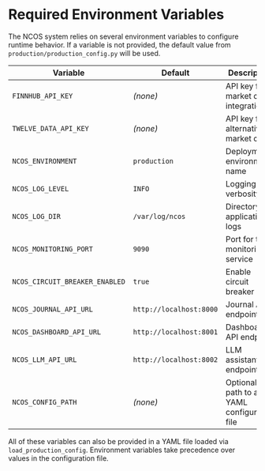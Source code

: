 # Required Environment Variables

The NCOS system relies on several environment variables to configure runtime behavior.
If a variable is not provided, the default value from `production/production_config.py` will be used.

| Variable                       | Default                 | Description                                |
|--------------------------------|-------------------------|--------------------------------------------|
| `FINNHUB_API_KEY`              | *(none)*                | API key for market data integration        |
| `TWELVE_DATA_API_KEY`          | *(none)*                | API key for alternative market data        |
| `NCOS_ENVIRONMENT`             | `production`            | Deployment environment name                |
| `NCOS_LOG_LEVEL`               | `INFO`                  | Logging verbosity                          |
| `NCOS_LOG_DIR`                 | `/var/log/ncos`         | Directory for application logs             |
| `NCOS_MONITORING_PORT`         | `9090`                  | Port for the monitoring service            |
| `NCOS_CIRCUIT_BREAKER_ENABLED` | `true`                  | Enable circuit breaker logic               |
| `NCOS_JOURNAL_API_URL`         | `http://localhost:8000` | Journal API endpoint                       |
| `NCOS_DASHBOARD_API_URL`       | `http://localhost:8001` | Dashboard API endpoint                     |
| `NCOS_LLM_API_URL`             | `http://localhost:8002` | LLM assistant endpoint                     |
| `NCOS_CONFIG_PATH`             | *(none)*                | Optional path to a YAML configuration file |

All of these variables can also be provided in a YAML file loaded via
`load_production_config`. Environment variables take precedence over values
in the configuration file.
